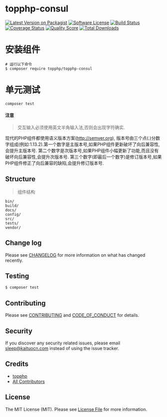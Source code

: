 # topphp-consul

[![Latest Version on Packagist][ico-version]][link-packagist]
[![Software License][ico-license]](LICENSE.md)
[![Build Status][ico-travis]][link-travis]
[![Coverage Status][ico-scrutinizer]][link-scrutinizer]
[![Quality Score][ico-code-quality]][link-code-quality]
[![Total Downloads][ico-downloads]][link-downloads]

# 安装组件
```shell
# 运行以下命令
$ composer require topphp/topphp-consul
```
# 单元测试
```shell
composer test
``` 

#### 注意
> 交互输入必须使用英文半角输入法,否则会出现字符确实.

现代的PHP组件都使用语义版本方案(http://semver.org), 版本号由三个点(.)分数字组成(例如:1.13.2).第一个数字是主版本号,如果PHP组件更新破坏了向后兼容性,会提升主版本号.
第二个数字是次版本号,如果PHP组件小幅更新了功能,而且没有破坏向后兼容性,会提升次版本号.
第三个数字(即最后一个数字)是修订版本号,如果PHP组件修正了向后兼容的缺陷,会提升修订版本号.

## Structure
> 组件结构

```
bin/        
build/
docs/
config/
src/
tests/
vendor/
```

## Change log

Please see [CHANGELOG](CHANGELOG.md) for more information on what has changed recently.

## Testing

``` bash
$ composer test
```

## Contributing

Please see [CONTRIBUTING](CONTRIBUTING.md) and [CODE_OF_CONDUCT](CODE_OF_CONDUCT.md) for details.

## Security

If you discover any security related issues, please email sleep@kaituocn.com instead of using the issue tracker.

## Credits

- [topphp][link-author]
- [All Contributors][link-contributors]

## License

The MIT License (MIT). Please see [License File](LICENSE.md) for more information.

[ico-version]: https://img.shields.io/packagist/v/topphp/topphp-consul.svg?style=flat-square
[ico-license]: https://img.shields.io/badge/license-MIT-brightgreen.svg?style=flat-square
[ico-travis]: https://img.shields.io/travis/topphp/topphp-consul/master.svg?style=flat-square
[ico-scrutinizer]: https://img.shields.io/scrutinizer/coverage/g/topphp/topphp-consul.svg?style=flat-square
[ico-code-quality]: https://img.shields.io/scrutinizer/g/topphp/topphp-consul.svg?style=flat-square
[ico-downloads]: https://img.shields.io/packagist/dt/topphp/topphp-consul.svg?style=flat-square

[link-packagist]: https://packagist.org/packages/topphp/topphp-consul
[link-travis]: https://travis-ci.org/topphp/topphp-consul
[link-scrutinizer]: https://scrutinizer-ci.com/g/topphp/topphp-consul/code-structure
[link-code-quality]: https://scrutinizer-ci.com/g/topphp/topphp-consul
[link-downloads]: https://packagist.org/packages/topphp/topphp-consul
[link-author]: https://github.com/topphp
[link-contributors]: ../../contributors
